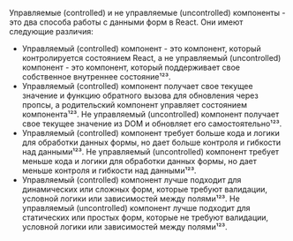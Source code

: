 Управляемые (controlled) и не управляемые (uncontrolled) компоненты - это два способа работы с данными форм в React. Они имеют следующие различия:

- Управляемый (controlled) компонент - это компонент, который контролируется состоянием React, а не управляемый (uncontrolled) компонент - это компонент, который поддерживает свое собственное внутреннее состояние¹²³.
- Управляемый (controlled) компонент получает свое текущее значение и функцию обратного вызова для обновления через пропсы, а родительский компонент управляет состоянием компонента¹²³. Не управляемый (uncontrolled) компонент получает свое текущее значение из DOM и обновляет его самостоятельно¹²³.
- Управляемый (controlled) компонент требует больше кода и логики для обработки данных формы, но дает больше контроля и гибкости над данными¹²³. Не управляемый (uncontrolled) компонент требует меньше кода и логики для обработки данных формы, но дает меньше контроля и гибкости над данными¹²³.
- Управляемый (controlled) компонент лучше подходит для динамических или сложных форм, которые требуют валидации, условной логики или зависимостей между полями¹²³. Не управляемый (uncontrolled) компонент лучше подходит для статических или простых форм, которые не требуют валидации, условной логики или зависимостей между полями¹²³.
